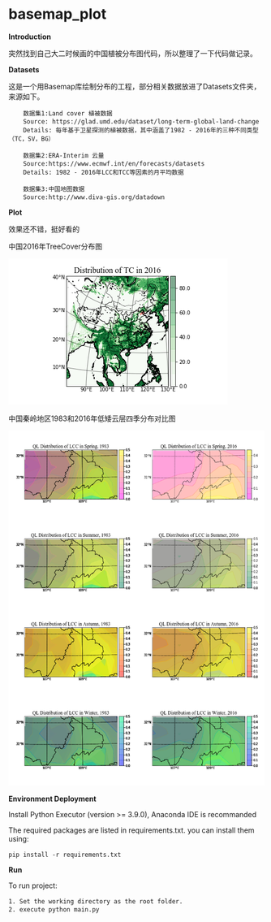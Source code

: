 # basemap_plot
**Introduction**

突然找到自己大二时候画的中国植被分布图代码，所以整理了一下代码做记录。

**Datasets**

这是一个用Basemap库绘制分布的工程，部分相关数据放进了Datasets文件夹，来源如下。

		数据集1:Land cover 植被数据
		Source: https://glad.umd.edu/dataset/long-term-global-land-change  
		Details: 每年基于卫星探测的植被数据，其中涵盖了1982 - 2016年的三种不同类型（TC，SV，BG）

		数据集2:ERA-Interim 云量
		Source:https://www.ecmwf.int/en/forecasts/datasets    
		Details: 1982 - 2016年LCC和TCC等因素的月平均数据
		
		数据集3:中国地图数据
		Source:http://www.diva-gis.org/datadown

**Plot**

效果还不错，挺好看的

中国2016年TreeCover分布图

![image](https://raw.githubusercontent.com/ZhiyingChen/basemap_plot/main/images/Distribution%20of%20TC%20in%202016.png)


中国秦岭地区1983和2016年低矮云层四季分布对比图

<img src="https://raw.githubusercontent.com/ZhiyingChen/basemap_plot/main/images/QL%20Distribution%20of%20LCC.png" style="width:700px; height:700px">

**Environment Deployment**

Install Python Executor (version >= 3.9.0), Anaconda IDE is recommanded

The required packages are listed in requirements.txt. you can install them using:

    pip install -r requirements.txt
	

**Run**

To run project:

	1. Set the working directory as the root folder.
    2. execute python main.py
	
